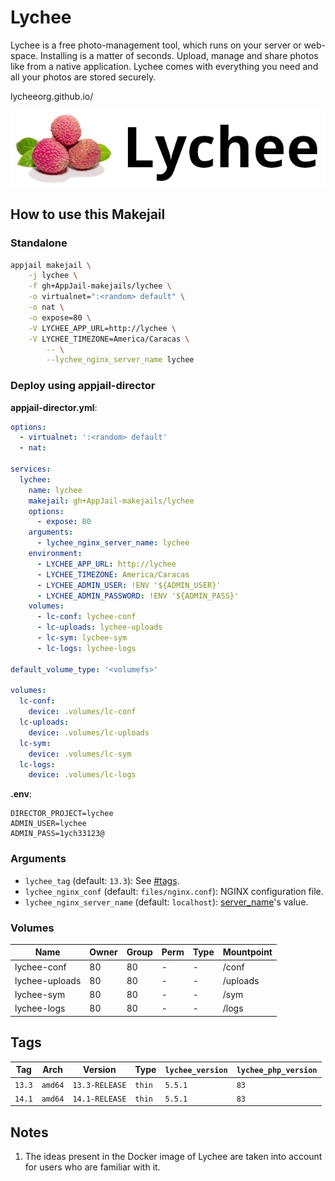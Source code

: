 # Lychee

Lychee is a free photo-management tool, which runs on your server or web-space. Installing is a matter of seconds. Upload, manage and share photos like from a native application. Lychee comes with everything you need and all your photos are stored securely.

 lycheeorg.github.io/
 
 <img src="https://raw.githubusercontent.com/LycheeOrg/Lychee/master/Banner.png" >

## How to use this Makejail

### Standalone

```sh
appjail makejail \
    -j lychee \
    -f gh+AppJail-makejails/lychee \
    -o virtualnet=":<random> default" \
    -o nat \
    -o expose=80 \
    -V LYCHEE_APP_URL=http://lychee \
    -V LYCHEE_TIMEZONE=America/Caracas \
        -- \
        --lychee_nginx_server_name lychee
```

### Deploy using appjail-director

**appjail-director.yml**:

```yaml
options:
  - virtualnet: ':<random> default'
  - nat:

services:
  lychee:
    name: lychee
    makejail: gh+AppJail-makejails/lychee
    options:
      - expose: 80
    arguments:
      - lychee_nginx_server_name: lychee
    environment:
      - LYCHEE_APP_URL: http://lychee
      - LYCHEE_TIMEZONE: America/Caracas
      - LYCHEE_ADMIN_USER: !ENV '${ADMIN_USER}'
      - LYCHEE_ADMIN_PASSWORD: !ENV '${ADMIN_PASS}'
    volumes:
      - lc-conf: lychee-conf
      - lc-uploads: lychee-uploads
      - lc-sym: lychee-sym
      - lc-logs: lychee-logs

default_volume_type: '<volumefs>'

volumes:
  lc-conf:
    device: .volumes/lc-conf
  lc-uploads:
    device: .volumes/lc-uploads
  lc-sym:
    device: .volumes/lc-sym
  lc-logs:
    device: .volumes/lc-logs
```

**.env**:

```
DIRECTOR_PROJECT=lychee
ADMIN_USER=lychee
ADMIN_PASS=1ych33123@
```

### Arguments

* `lychee_tag` (default: `13.3`): See [#tags](#tags).
* `lychee_nginx_conf` (default: `files/nginx.conf`): NGINX configuration file.
* `lychee_nginx_server_name` (default: `localhost`): [server_name](https://nginx.org/en/docs/http/ngx_http_core_module.html#server_name)'s value.

### Volumes

| Name           | Owner | Group | Perm | Type | Mountpoint  |
| -------------- | ----- | ----- | ---- | ---- | ----------- |
| lychee-conf    | 80    | 80    |  -   |  -   | /conf       |
| lychee-uploads | 80    | 80    |  -   |  -   | /uploads    |
| lychee-sym     | 80    | 80    |  -   |  -   | /sym        |
| lychee-logs    | 80    | 80    |  -   |  -   | /logs       |

## Tags

| Tag    | Arch    | Version        | Type   | `lychee_version` | `lychee_php_version` |
| ------ | ------- | -------------- | ------ | ---------------- | -------------------- |
| `13.3` | `amd64` | `13.3-RELEASE` | `thin` | `5.5.1`          | `83`                 |
| `14.1` | `amd64` | `14.1-RELEASE` | `thin` | `5.5.1`          | `83`                 |

## Notes

1. The ideas present in the Docker image of Lychee are taken into account for users who are familiar with it.
